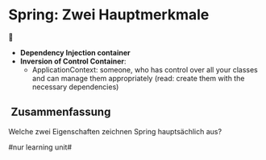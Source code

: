 
# Spring: Zwei Hauptmerkmale
🍃

- **Dependency Injection container**
- **Inversion of Control Container**: 
	- ApplicationContext: someone, who has control over all your classes and can manage them appropriately (read: create them with the necessary dependencies)


##  Zusammenfassung
Welche zwei Eigenschaften zeichnen Spring hauptsächlich aus?

#nur learning unit#